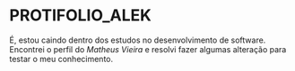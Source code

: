 # PROTIFOLIO_ALEK
É, estou caindo dentro dos estudos no desenvolvimento de software.
Encontrei o perfil do *Matheus Vieira* e resolvi fazer algumas alteração para testar o meu conhecimento. 